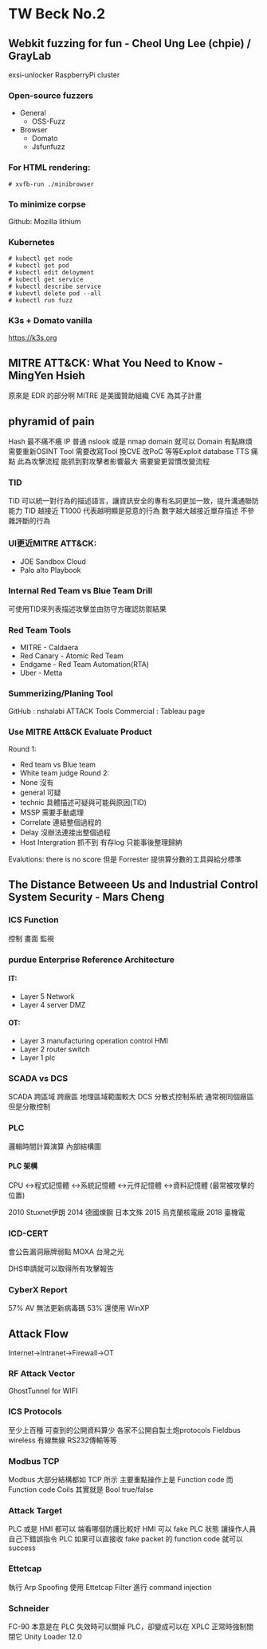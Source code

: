 # TW Beck No.2

## Webkit fuzzing for fun - Cheol Ung Lee (chpie) / GrayLab

exsi-unlocker
RaspberryPi cluster
### Open-source fuzzers
* General
  * OSS-Fuzz
* Browser
  * Domato
  * Jsfunfuzz
  
### For HTML rendering:
```
# xvfb-run ./minibrowser
```

### To minimize corpse
Github: Mozilla lithium

### Kubernetes
```
# kubectl get node
# kubectl get pod
# kubectl edit deloyment
# kubectl get service
# kubectl describe service
# kubevtl delete pod --all
# kubectl run fuzz
```

### K3s + Domato vanilla
https://k3s.org

## MITRE ATT&CK: What You Need to Know - MingYen Hsieh
原來是 EDR 的部分啊
MITRE 是美國贊助組織
CVE 為其子計畫
## phyramid of pain
Hash 最不痛不癢
IP 普通 nslook 或是 nmap domain 就可以 
Domain 有點麻煩 需要重新OSINT
Tool 需要改寫Tool 換CVE 改PoC 等等Exploit database
TTS 痛點 此為攻擊流程 能抓到對攻擊者影響最大 需要變更習慣改變流程

### TID
TID 可以統一對行為的描述語言，讓資訊安全的專有名詞更加一致，提升溝通聯防能力
TID 越接近 T1000 代表越明顯是惡意的行為 數字越大越接近單存描述 不參雜評斷的行為

### UI更近MITRE ATT&CK:
* JOE Sandbox Cloud
* Palo alto Playbook

### Internal Red Team vs Blue Team Drill
可使用TID來列表描述攻擊並由防守方確認防禦結果

### Red Team Tools
* MITRE - Caldaera
* Red Canary - Atomic Red Team
* Endgame - Red Team Automation(RTA)
* Uber - Metta

### Summerizing/Planing Tool
GitHub : nshalabi ATTACK Tools
Commercial : Tableau page

### Use MITRE Att&CK Evaluate Product
Round 1: 
* Red team vs Blue team
* White team judge
Round 2:
* None 沒有
* general 可疑
* technic 具體描述可疑與可能與原因(TID)
* MSSP 需要手動處理
* Correlate 連結整個過程的
* Delay 沒辦法連接出整個過程
* Host Intergration 抓不到 有存log 只能事後整理歸納

Evalutions: there is no score
但是 Forrester 提供算分數的工具與給分標準

## The Distance Betweeen Us and Industrial Control System Security - Mars Cheng

### ICS Function
控制 畫面 監視

### purdue Enterprise Reference Architecture
#### IT:
* Layer 5 Network
* Layer 4 server DMZ
#### OT:
* Layer 3 manufacturing operation control HMI
* Layer 2 router switch
* Layer 1 plc

### SCADA vs DCS
SCADA 跨區域 跨廠區 地理區域範圍較大
DCS 分散式控制系統 通常視同個廠區 但是分散控制

### PLC
邏輯時間計算演算
內部結構圖

#### PLC 架構
CPU
 <->程式記憶體
 <->系統記憶體
 <->元件記憶體
 <->資料記憶體  (最常被攻擊的位置)

2010 Stuxnet伊朗
2014 德國煉鋼 日本文殊
2015 烏克蘭核電廠
2018 臺機電

### ICD-CERT
會公告漏洞廠牌弱點
MOXA 台灣之光

DHS申請就可以取得所有攻擊報告

### CyberX Report
57% AV 無法更新病毒碼
53% 還使用 WinXP

## Attack Flow 
Internet->Intranet->Firewall->OT

### RF Attack Vector
GhostTunnel for WIFI

### ICS Protocols
至少上百種
可查到的公開資料算少
各家不公開自製土炮protocols
Fieldbus wireless 有線無線 RS232傳輸等等

### Modbus TCP
Modbus 大部分結構都如 TCP 所示
主要重點操作上是 Function code
而 Function code
Coils 其實就是 Bool true/false

### Attack Target
PLC 或是 HMI 都可以 端看哪個防護比較好
HMI 可以 fake PLC 狀態 讓操作人員自己下錯誤指令
PLC 如果可以直接收 fake packet 的 function code 就可以 success

### Ettetcap
執行 Arp Spoofing
使用 Ettetcap Filter 進行 command injection

### Schneider
FC-90 本意是在 PLC 失效時可以關掉 PLC，卻變成可以在 XPLC 正常時強制關閉它
Unity Loader 12.0